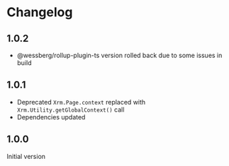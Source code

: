 # Changelog

## 1.0.2
- @wessberg/rollup-plugin-ts version rolled back due to some issues in build

## 1.0.1
- Deprecated `Xrm.Page.context` replaced with `Xrm.Utility.getGlobalContext()` call
- Dependencies updated

## 1.0.0
Initial version
